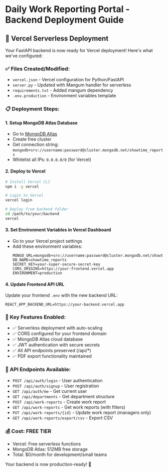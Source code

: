 # Daily Work Reporting Portal - Backend Deployment Guide

## 🚀 Vercel Serverless Deployment

Your FastAPI backend is now ready for Vercel deployment! Here's what we've configured:

### ✅ Files Created/Modified:
- `vercel.json` - Vercel configuration for Python/FastAPI
- `server.py` - Updated with Mangum handler for serverless
- `requirements.txt` - Added mangum dependency
- `.env.production` - Environment variables template

### 📋 Deployment Steps:

#### 1. **Setup MongoDB Atlas Database**
   - Go to [MongoDB Atlas](https://www.mongodb.com/atlas)
   - Create free cluster
   - Get connection string: `mongodb+srv://username:password@cluster.mongodb.net/showtime_reports`
   - Whitelist all IPs: `0.0.0.0/0` (for Vercel)

#### 2. **Deploy to Vercel**
   ```bash
   # Install Vercel CLI
   npm i -g vercel
   
   # Login to Vercel
   vercel login
   
   # Deploy from backend folder
   cd /path/to/your/backend
   vercel
   ```

#### 3. **Set Environment Variables in Vercel Dashboard**
   - Go to your Vercel project settings
   - Add these environment variables:
     ```
     MONGO_URL=mongodb+srv://username:password@cluster.mongodb.net/showtime_reports
     DB_NAME=showtime_reports
     SECRET_KEY=your-super-secure-secret-key
     CORS_ORIGINS=https://your-frontend.vercel.app
     ENVIRONMENT=production
     ```

#### 4. **Update Frontend API URL**
   Update your frontend `.env` with the new backend URL:
   ```
   REACT_APP_BACKEND_URL=https://your-backend.vercel.app
   ```

### 🔧 Key Features Enabled:
- ✅ Serverless deployment with auto-scaling
- ✅ CORS configured for your frontend domain
- ✅ MongoDB Atlas cloud database
- ✅ JWT authentication with secure secrets
- ✅ All API endpoints preserved (/api/*)
- ✅ PDF export functionality maintained

### 🎯 API Endpoints Available:
- `POST /api/auth/login` - User authentication
- `POST /api/auth/signup` - User registration
- `GET /api/auth/me` - Get current user
- `GET /api/departments` - Get department structure
- `POST /api/work-reports` - Create work report
- `GET /api/work-reports` - Get work reports (with filters)
- `PUT /api/work-reports/{id}` - Update work report (managers only)
- `GET /api/work-reports/export/csv` - Export CSV

### 💰 Cost: **FREE TIER**
- Vercel: Free serverless functions
- MongoDB Atlas: 512MB free storage
- Total: $0/month for development/small teams

Your backend is now production-ready! 🎊